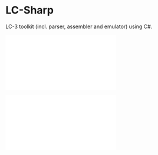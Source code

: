 # LC-Sharp
LC-3 toolkit (incl. parser, assembler and emulator) using C#.

![Read the report](Report.md)

![Read the specifications](Specifications.md)
